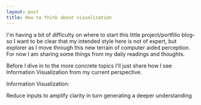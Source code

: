 ```yaml
---
layout: post
title: How to think about visualization
---
```

I'm having a bit of difficulty on where to start this little project/portfilio blog- so I want to be clear that my intended style here is not of expert, but explorer as I move through this new terrain of computer aided perception.  For now I am sharing some things from my daily readings and thoughts. 

Before I dive in to the more concrete topics I'll just share how I see Information Visualization from my current perspective.

Information Visualization:
 

Reduce inputs to amplify clarity in turn generating a deeper understanding

